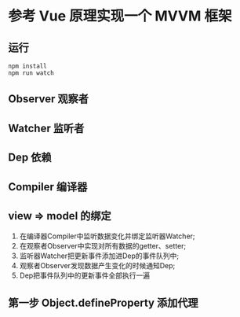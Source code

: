 # 参考 Vue 原理实现一个 MVVM 框架

## 运行

```shell script
npm install
npm run watch
```

## Observer 观察者

## Watcher 监听者

## Dep 依赖

## Compiler 编译器

## view => model 的绑定

1. 在编译器Compiler中监听数据变化并绑定监听器Watcher;
2. 在观察者Observer中实现对所有数据的getter、setter;
3. 监听器Watcher把更新事件添加进Dep的事件队列中;
4. 观察者Observer发现数据产生变化的时候通知Dep;
5. Dep把事件队列中的更新事件全部执行一遍


## 第一步 Object.defineProperty 添加代理
